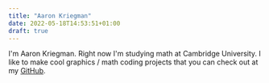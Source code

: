 ```yaml
---
title: "Aaron Kriegman"
date: 2022-05-18T14:53:51+01:00
draft: true
---
```


I'm Aaron Kriegman. Right now I'm studying math at Cambridge University. I like to make cool graphics / math coding projects that you can check out at my [GitHub](https://github.com/akriegman).

